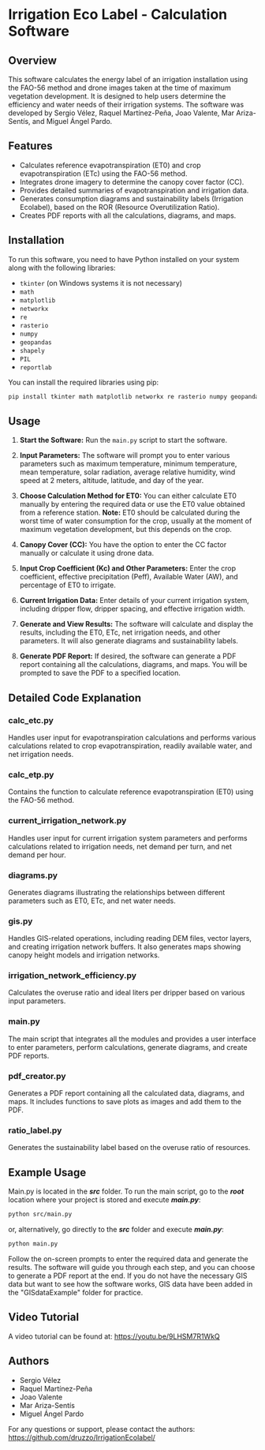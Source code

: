 # Irrigation Eco Label - Calculation Software

## Overview
This software calculates the energy label of an irrigation installation using the FAO-56 method and drone images taken at the time of maximum vegetation development. It is designed to help users determine the efficiency and water needs of their irrigation systems. The software was developed by Sergio Vélez, Raquel Martínez-Peña, Joao Valente, Mar Ariza-Sentís, and Miguel Ángel Pardo.

## Features
- Calculates reference evapotranspiration (ET0) and crop evapotranspiration (ETc) using the FAO-56 method.
- Integrates drone imagery to determine the canopy cover factor (CC).
- Provides detailed summaries of evapotranspiration and irrigation data.
- Generates consumption diagrams and sustainability labels (Irrigation Ecolabel), based on the ROR (Resource Overutilization Ratio).
- Creates PDF reports with all the calculations, diagrams, and maps.

## Installation
To run this software, you need to have Python installed on your system along with the following libraries:
- `tkinter` (on Windows systems it is not necessary)
- `math`
- `matplotlib`
- `networkx`
- `re`
- `rasterio`
- `numpy`
- `geopandas`
- `shapely`
- `PIL`
- `reportlab`

You can install the required libraries using pip:
```bash
pip install tkinter math matplotlib networkx re rasterio numpy geopandas shapely pillow reportlab
```

## Usage
1. **Start the Software:**
   Run the `main.py` script to start the software.

2. **Input Parameters:**
   The software will prompt you to enter various parameters such as maximum temperature, minimum temperature, mean temperature, solar radiation, average relative humidity, wind speed at 2 meters, altitude, latitude, and day of the year.

3. **Choose Calculation Method for ET0:**
   You can either calculate ET0 manually by entering the required data or use the ET0 value obtained from a reference station. **Note:** ET0 should be calculated during the worst time of water consumption for the crop, usually at the moment of maximum vegetation development, but this depends on the crop.

4. **Canopy Cover (CC):**
   You have the option to enter the CC factor manually or calculate it using drone data.

5. **Input Crop Coefficient (Kc) and Other Parameters:**
   Enter the crop coefficient, effective precipitation (Peff), Available Water (AW), and percentage of ET0 to irrigate.

6. **Current Irrigation Data:**
   Enter details of your current irrigation system, including dripper flow, dripper spacing, and effective irrigation width.

7. **Generate and View Results:**
   The software will calculate and display the results, including the ET0, ETc, net irrigation needs, and other parameters. It will also generate diagrams and sustainability labels.

8. **Generate PDF Report:**
   If desired, the software can generate a PDF report containing all the calculations, diagrams, and maps. You will be prompted to save the PDF to a specified location.

## Detailed Code Explanation

### calc_etc.py
Handles user input for evapotranspiration calculations and performs various calculations related to crop evapotranspiration, readily available water, and net irrigation needs.

### calc_etp.py
Contains the function to calculate reference evapotranspiration (ET0) using the FAO-56 method.

### current_irrigation_network.py
Handles user input for current irrigation system parameters and performs calculations related to irrigation needs, net demand per turn, and net demand per hour.

### diagrams.py
Generates diagrams illustrating the relationships between different parameters such as ET0, ETc, and net water needs.

### gis.py
Handles GIS-related operations, including reading DEM files, vector layers, and creating irrigation network buffers. It also generates maps showing canopy height models and irrigation networks.

### irrigation_network_efficiency.py
Calculates the overuse ratio and ideal liters per dripper based on various input parameters.

### main.py
The main script that integrates all the modules and provides a user interface to enter parameters, perform calculations, generate diagrams, and create PDF reports.

### pdf_creator.py
Generates a PDF report containing all the calculated data, diagrams, and maps. It includes functions to save plots as images and add them to the PDF.

### ratio_label.py
Generates the sustainability label based on the overuse ratio of resources.

## Example Usage
Main.py is located in the _**src**_ folder. To run the main script, go to the _**root**_ location where your project is stored and execute _**main.py**_:
```bash
python src/main.py
```
or, alternatively, go directly to the _**src**_ folder and execute _**main.py**_:
```bash
python main.py
```

Follow the on-screen prompts to enter the required data and generate the results. The software will guide you through each step, and you can choose to generate a PDF report at the end.
If you do not have the necessary GIS data but want to see how the software works, GIS data have been added in the "GISdataExample" folder for practice. 

## Video Tutorial
A video tutorial can be found at: https://youtu.be/9LHSM7R1WkQ

## Authors
- Sergio Vélez
- Raquel Martínez-Peña
- Joao Valente
- Mar Ariza-Sentís
- Miguel Ángel Pardo

For any questions or support, please contact the authors:
https://github.com/druzzo/IrrigationEcolabel/
